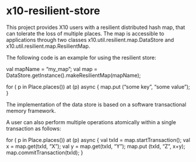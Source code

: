 # x10-resilient-store

This project provides X10 users with a resilient distributed hash map, that can tolerate the loss of multiple places.
The map is accessible to applications through two classes x10.util.resilient.map.DataStore and x10.util.resilient.map.ResilientMap.

The following code is an example for using the resilient store: 

val mapName = “my_map”;
val map = DataStore.getInstance().makeResilientMap(mapName);

for ( p in Place.places()) at (p) async {
    map.put (“some key”, “some value”);
}
 

The implementation of the data store is based on a software transactional memory framework.

A user can also perform multiple operations atomically within a single transaction as follows:

for ( p in Place.places()) at (p) async {
    val txId = map.startTransaction();
    val x = map.get(txId, “X”);
    val y = map.get(txId, “Y”);
    map.put (txId, “Z”, x+y);
    map.commitTransaction(txId);
}